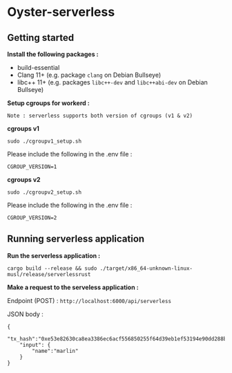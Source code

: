 # Oyster-serverless

## Getting started

<b>Install the following packages : </b>

* build-essential 
* Clang 11+ (e.g. package `clang` on Debian Bullseye)
* libc++ 11+ (e.g. packages `libc++-dev` and `libc++abi-dev` on Debian Bullseye)

<b>Setup cgroups for workerd :</b>

`Note : serverless supports both version of cgroups (v1 & v2)`

<b>cgroups v1 </b>
```
sudo ./cgroupv1_setup.sh
```

Please include the following in the .env file : 

```
CGROUP_VERSION=1
```

<b>cgroups v2 </b>
```
sudo ./cgroupv2_setup.sh
```

Please include the following in the .env file : 

```
CGROUP_VERSION=2
```



## Running serverless application

<b>Run the serverless application :</b>

```
cargo build --release && sudo ./target/x86_64-unknown-linux-musl/release/serverlessrust
```

<b>Make a request to the serveless application :</b>

Endpoint (POST) : `http://localhost:6000/api/serverless`

JSON body :

```
{
    "tx_hash":"0xe53e82630ca8ea3386ec6acf556850255f64d39eb1ef53194e90dd288b0f89ba",
    "input": {
        "name":"marlin"
    }
}
```
